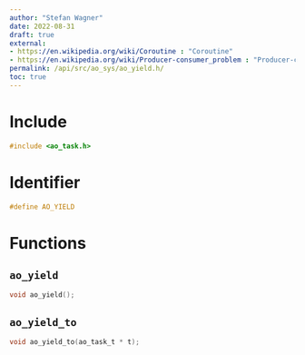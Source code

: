 ```yaml
---
author: "Stefan Wagner"
date: 2022-08-31
draft: true
external:
- https://en.wikipedia.org/wiki/Coroutine : "Coroutine"
- https://en.wikipedia.org/wiki/Producer-consumer_problem : "Producer-consumer problem"
permalink: /api/src/ao_sys/ao_yield.h/
toc: true
---
```


# Include

```c
#include <ao_task.h>
```

# Identifier

```c
#define AO_YIELD
```

# Functions

## `ao_yield`

```c
void ao_yield();
```

## `ao_yield_to`

```c
void ao_yield_to(ao_task_t * t);
```
